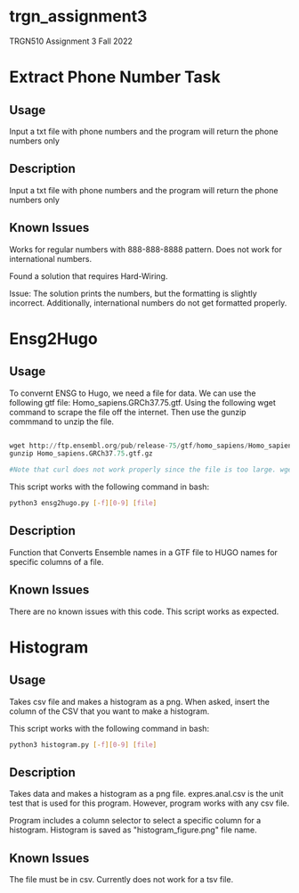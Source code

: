 # trgn_assignment3
TRGN510 Assignment 3 Fall 2022

# Extract Phone Number Task 
## Usage
Input a txt file with phone numbers and the program will return the phone numbers only 
## Description
Input a txt file with phone numbers and the program will return the phone numbers only
## Known Issues

Works for regular numbers with 888-888-8888 pattern. Does not work for international numbers. 

Found a solution that requires Hard-Wiring. 

Issue: The solution prints the numbers, but the formatting is slightly incorrect. Additionally, international numbers do not get formatted properly. 

# Ensg2Hugo

## Usage

To convernt ENSG to Hugo, we need a file for data. We can use the following gtf file: Homo_sapiens.GRCh37.75.gtf. Using the following wget command to scrape the file off the internet. Then use the gunzip commmand to unzip the file. 

``` python

wget http://ftp.ensembl.org/pub/release-75/gtf/homo_sapiens/Homo_sapiens.GRCh37.75.gtf.gz 
gunzip Homo_sapiens.GRCh37.75.gtf.gz 

#Note that curl does not work properly since the file is too large. wget is a better option. 

```

This script works with the following command in bash:

``` bash
python3 ensg2hugo.py [-f][0-9] [file]
```

## Description
Function that Converts Ensemble names in a GTF file to HUGO names for specific columns of a file. 

## Known Issues
There are no known issues with this code. This script works as expected. 

# Histogram

## Usage 
Takes csv file and makes a histogram as a png. When asked, insert the column of the CSV that you want to make a histogram. 

This script works with the following command in bash:

``` bash
python3 histogram.py [-f][0-9] [file]
```

## Description
Takes data and makes a histogram as a png file. 
expres.anal.csv is the unit test that is used for this program. However, program works with any csv file. 

Program includes a column selector to select a specific column for a histogram. Histogram is saved as "histogram_figure.png" file name.

## Known Issues
The file must be in csv. Currently does not work for a tsv file. 
